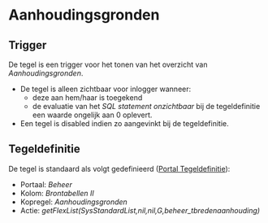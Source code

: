 # Aanhoudingsgronden

## Trigger

De tegel is een trigger voor het tonen van het overzicht van *Aanhoudingsgronden*.

- De tegel is alleen zichtbaar voor inlogger wanneer:
  - deze aan hem/haar is toegekend
  - de evaluatie van het *SQL statement onzichtbaar* bij de tegeldefinitie een waarde ongelijk aan 0 oplevert.
- Een tegel is disabled indien zo aangevinkt bij de tegeldefinitie.

## Tegeldefinitie

De tegel is standaard als volgt gedefinieerd ([Portal Tegeldefinitie](/docs/instellen_inrichten/portaldefinitie/portal_tegel.md)):

- Portaal: *Beheer*
- Kolom: *Brontabellen II*
- Kopregel: *Aanhoudingsgronden*
- Actie: *getFlexList(SysStandardList,nil,nil,G,beheer_tbredenaanhouding)*

